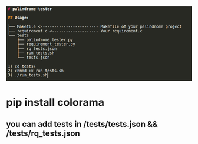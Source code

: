 ![tree](screen.jpg)

# pip install colorama
## you can add tests in /tests/tests.json && /tests/rq_tests.json